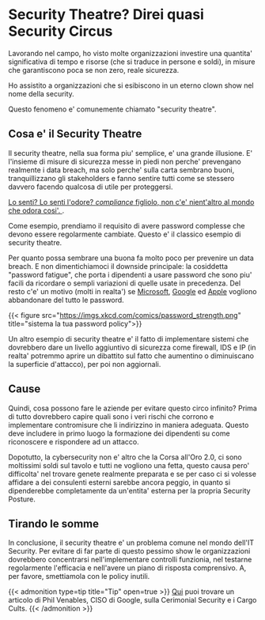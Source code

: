 # Security Theatre? Direi quasi Security Circus


Lavorando nel campo, ho visto molte organizzazioni investire una quantita' significativa di tempo e risorse (che si traduce in persone e soldi), in misure che garantiscono poca se non zero, reale sicurezza.
<!--more--> 
Ho assistito a organizzazioni che si esibiscono in un eterno clown show nel nome della security.

Questo fenomeno e' comunemente chiamato "security theatre".

## Cosa e' il Security Theatre

Il security theatre, nella sua forma piu' semplice, e' una grande illusione. E' l'insieme di misure di sicurezza messe in piedi non perche' prevengano realmente i data breach, ma solo perche' sulla carta sembrano buoni, tranquillizzano gli stakeholders e fanno sentire tutti come se stessero davvero facendo qualcosa di utile per proteggersi.

[Lo senti? Lo senti l'odore? _compliance_ figliolo, non c'e' nient'altro al mondo che odora cosi'. ](https://www.youtube.com/watch?v=MzQPTdDwtVk).

Come esempio, prendiamo il requisito di avere password complesse che devono essere regolarmente cambiate. Questo e' il classico esempio di security theatre.

Per quanto possa sembrare una buona fa molto poco per prevenire un data breach. E non dimentichiamoci il downside principale: la cosiddetta "password fatigue", che porta i dipendenti a usare password che sono piu' facili da ricordare o sempli variazioni di quelle usate in precedenza. Del resto c'e' un motivo (molti in realta') se [Microsoft](https://techcommunity.microsoft.com/t5/microsoft-entra-azure-ad-blog/expansion-of-fido-standard-and-new-updates-for-microsoft/ba-p/3290633), [Google](https://blog.google/technology/safety-security/one-step-closer-to-a-passwordless-future/) ed [Apple](https://www.apple.com/newsroom/2022/05/apple-google-and-microsoft-commit-to-expanded-support-for-fido-standard/) vogliono abbandonare del tutto le password.


{{< figure src="https://imgs.xkcd.com/comics/password_strength.png" title="sistema la tua password policy">}}

Un altro esempio di security theatre e' il fatto di implementare sistemi che dovrebbero dare un livello aggiuntivo di sicurezza come firewall, IDS e IP (in realta' potremmo aprire un dibattito sul fatto che aumentino o diminuiscano la superficie d'attacco), per poi non aggiornali.

## Cause

Quindi, cosa possono fare le aziende per evitare questo circo infinito? Prima di tutto dovrebbero capire quali sono i veri rischi che corrono e implementare contromisure che li indirizzino in maniera adeguata. Questo deve includere in primo luogo la formazione dei dipendenti su come riconoscere e rispondere ad un attacco.

Dopotutto, la cybersecurity non e' altro che la Corsa all'Oro 2.0, ci sono moltissimi soldi sul tavolo e tutti ne vogliono una fetta, questo causa pero' difficolta' nel trovare genete realmente preparata e se per caso ci si volesse affidare a dei consulenti esterni sarebbe ancora peggio, in quanto si dipenderebbe completamente da un'entita' esterna per la propria Security Posture.

## Tirando le somme

In conclusione, il security theatre e' un problema comune nel mondo dell'IT Security. Per evitare di far parte di questo pessimo show le organizzazioni dovrebbero concentrarsi nell'implementare controlli funzionia, nel testarne regolarmente l'efficacia e nell'avere un piano di risposta comprensivo.
A, per favore, smettiamola con le policy inutili.

{{< admonition type=tip title="Tip" open=true >}}
[Qui](https://www.philvenables.com/post/ceremonial-security-and-cargo-cults) puoi trovare un articolo di Phil Venables, CISO di Google, sulla Cerimonial Security e i Cargo Cults.
{{< /admonition >}}


